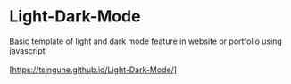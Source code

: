 # Light-Dark-Mode
Basic template of light and dark mode feature in website or portfolio using javascript <br>
<br>
[https://tsingune.github.io/Light-Dark-Mode/]
